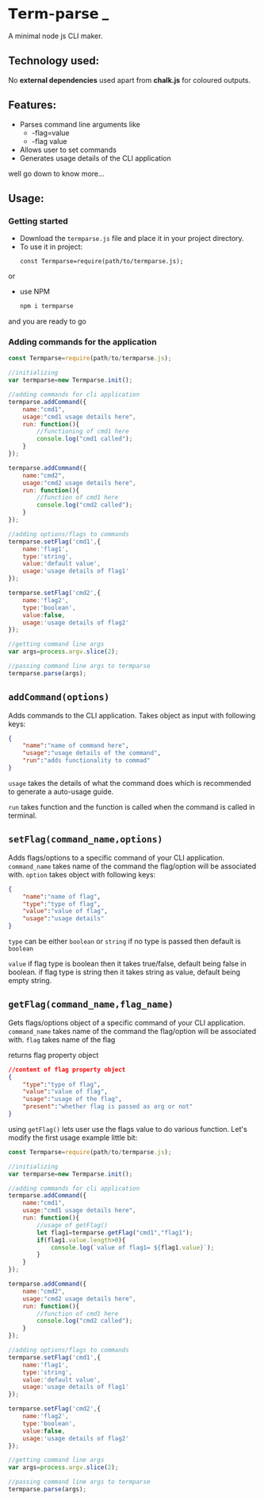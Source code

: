 # 𝗧𝗲𝗿𝗺-𝗽𝗮𝗿𝘀𝗲 _

A minimal node js CLI maker.

## Technology used:
No **external dependencies** used apart from **chalk.js** for coloured outputs.

## Features:

 - Parses command line arguments like		 
	- -flag=value
	- -flag value
- Allows user to set commands
- Generates usage details of the CLI application

well go down to know more...

## Usage:

### Getting started

-	 Download the `termparse.js` file and place it in your project directory.
-	To use it in project:
	```nodejs
	const Termparse=require(path/to/termparse.js);
	```	
or

-	use NPM
	```bash
	npm i termparse
	```
and you are ready to go

### Adding commands for the application
```js
const Termparse=require(path/to/termparse.js);

//initializing
var termparse=new Termparse.init();

//adding commands for cli application
termparse.addCommand({
	name:"cmd1",
	usage:"cmd1 usage details here",
	run: function(){
		//functioning of cmd1 here
		console.log("cmd1 called");
	} 
});

termparse.addCommand({
	name:"cmd2",
	usage:"cmd2 usage details here",
	run: function(){
		//function of cmd1 here
		console.log("cmd2 called");
	} 
});

//adding options/flags to commands
termparse.setFlag('cmd1',{
	name:'flag1',
	type:'string',
	value:'default value',
	usage:'usage details of flag1'
});

termparse.setFlag('cmd2',{
	name:'flag2',
	type:'boolean',
	value:false,
	usage:'usage details of flag2'
});

//getting command line args
var args=process.argv.slice(2);

//passing command line args to termparse
termparse.parse(args);
```

## `addCommand(options)`

Adds commands to the CLI application.
Takes object as input with following keys:
```json
{
	"name":"name of command here",
	"usage":"usage details of the command",
	"run":"adds functionality to commad"
}
```
`usage` takes the details of what the command does which is recommended to generate a auto-usage guide.

`run` takes function and the function is called when the command is called in terminal.

## `setFlag(command_name,options)`

Adds flags/options to a specific command of your CLI application.
`command_name` takes name of the command the flag/option will be associated with.
`option` takes object with following keys:

```json
{
	"name":"name of flag",
	"type":"type of flag",
	"value":"value of flag",
	"usage":"usage details"
}
```

`type` can be either `boolean` or `string`
if no type is passed then default is `boolean`

`value`  if flag type is boolean then it takes true/false, default being false in boolean.
if flag type is string then it takes string as value, default being empty string.

## `getFlag(command_name,flag_name)`

Gets flags/options object of a specific command of your CLI application.
`command_name` takes name of the command the flag/option will be associated with.
`flag` takes name of the flag

returns flag property object

```json
//content of flag property object
{
	"type":"type of flag",
	"value":"value of flag",
	"usage":"usage of the flag",
	"present":"whether flag is passed as arg or not"
}
```
using `getFlag()` lets user use the flags value to do various function.
Let's modify the first usage example little bit:

```js
const Termparse=require(path/to/termparse.js);

//initializing
var termparse=new Termparse.init();

//adding commands for cli application
termparse.addCommand({
	name:"cmd1",
	usage:"cmd1 usage details here",
	run: function(){
		//usage of getFlag()
		let flag1=termparse.getFlag("cmd1","flag1");
		if(flag1.value.length>0){
			console.log(`value of flag1= ${flag1.value}`);
		}
	} 
});

termparse.addCommand({
	name:"cmd2",
	usage:"cmd2 usage details here",
	run: function(){
		//function of cmd1 here
		console.log("cmd2 called");
	} 
});

//adding options/flags to commands
termparse.setFlag('cmd1',{
	name:'flag1',
	type:'string',
	value:'default value',
	usage:'usage details of flag1'
});

termparse.setFlag('cmd2',{
	name:'flag2',
	type:'boolean',
	value:false,
	usage:'usage details of flag2'
});

//getting command line args
var args=process.argv.slice(2);

//passing command line args to termparse
termparse.parse(args);

```
